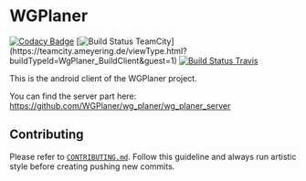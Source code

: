 # WGPlaner
[![Codacy Badge](https://api.codacy.com/project/badge/Grade/566d7b24441a47d1a0b360f1e18d9ae0)](https://www.codacy.com/app/archer96/wg_planer?utm_source=github.com&utm_medium=referral&utm_content=WGPlaner/wg_planer&utm_campaign=badger)
[![Build Status TeamCity](https://teamcity.ameyering.de/app/rest/builds/buildType:(id:WgPlaner_BuildClient)/statusIcon)](https://teamcity.ameyering.de/viewType.html?buildTypeId=WgPlaner_BuildClient&guest=1)
[![Build Status Travis](https://travis-ci.org/WGPlaner/wg_planer.svg?branch=master)](https://travis-ci.org/WGPlaner/wg_planer)

This is the android client of the WGPlaner project. 

You can find the server part here: https://github.com/WGPlaner/wg_planer/wg_planer_server

## Contributing
Please refer to [`CONTRIBUTING.md`](CONTRIBUTING.md). Follow this guideline and always run artistic style before creating pushing new commits.
